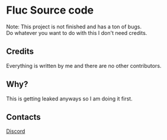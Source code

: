 # Fluc Source code
Note: This project is not finished and has a ton of bugs.  
Do whatever you want to do with this I don't need credits.  

## Credits
Everything is written by me and there are no other contributors.  

## Why?
This is getting leaked anyways so I am doing it first.  

## Contacts
[Discord](https://discord.gg/ham)  
